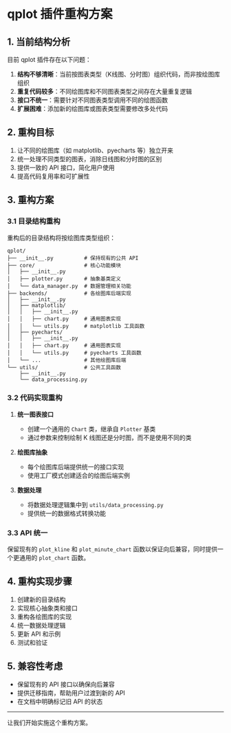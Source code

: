# qplot 插件重构方案

## 1. 当前结构分析

目前 qplot 插件存在以下问题：

1. **结构不够清晰**：当前按图表类型（K线图、分时图）组织代码，而非按绘图库组织
2. **重复代码较多**：不同绘图库和不同图表类型之间存在大量重复逻辑
3. **接口不统一**：需要针对不同图表类型调用不同的绘图函数
4. **扩展困难**：添加新的绘图库或图表类型需要修改多处代码

## 2. 重构目标

1. 让不同的绘图库（如 matplotlib、pyecharts 等）独立开来
2. 统一处理不同类型的图表，消除日线图和分时图的区别
3. 提供一致的 API 接口，简化用户使用
4. 提高代码复用率和可扩展性

## 3. 重构方案

### 3.1 目录结构重构

重构后的目录结构将按绘图库类型组织：

```
qplot/
├── __init__.py          # 保持现有的公共 API
├── core/                # 核心功能模块
│   ├── __init__.py
│   ├── plotter.py       # 抽象基类定义
│   └── data_manager.py  # 数据管理相关功能
├── backends/            # 各绘图库后端实现
│   ├── __init__.py
│   ├── matplotlib/
│   │   ├── __init__.py
│   │   ├── chart.py     # 通用图表实现
│   │   └── utils.py     # matplotlib 工具函数
│   ├── pyecharts/
│   │   ├── __init__.py
│   │   ├── chart.py     # 通用图表实现
│   │   └── utils.py     # pyecharts 工具函数
│   └── ...              # 其他绘图库后端
└── utils/               # 公共工具函数
    ├── __init__.py
    └── data_processing.py
```

### 3.2 代码实现重构

1. **统一图表接口**
   - 创建一个通用的 `Chart` 类，继承自 `Plotter` 基类
   - 通过参数来控制绘制 K 线图还是分时图，而不是使用不同的类

2. **绘图库抽象**
   - 每个绘图库后端提供统一的接口实现
   - 使用工厂模式创建适合的绘图后端实例

3. **数据处理**
   - 将数据处理逻辑集中到 `utils/data_processing.py`
   - 提供统一的数据格式转换功能

### 3.3 API 统一

保留现有的 `plot_kline` 和 `plot_minute_chart` 函数以保证向后兼容，同时提供一个更通用的 `plot_chart` 函数。

## 4. 重构实现步骤

1. 创建新的目录结构
2. 实现核心抽象类和接口
3. 重构各绘图库的实现
4. 统一数据处理逻辑
5. 更新 API 和示例
6. 测试和验证

## 5. 兼容性考虑

- 保留现有的 API 接口以确保向后兼容
- 提供迁移指南，帮助用户过渡到新的 API
- 在文档中明确标记旧 API 的状态

---

让我们开始实施这个重构方案。